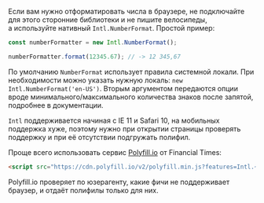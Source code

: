 Если вам нужно отформатировать числа в браузере, не подключайте для этого сторонние библиотеки и не пишите велосипеды, а используйте нативный `Intl.NumberFormat`. Простой пример:

```js
const numberFormatter = new Intl.NumberFormat();

numberFormatter.format(12345.67); // -> 12 345,67
```


По умолчанию `NumberFormat` использует правила системной локали. При необходимости можно указать нужную локаль: `new Intl.NumberFormat('en-US')`. Вторым аргументом передаются опции вроде минимального/максимального количества знаков после запятой, подробнее в документации.

`Intl` поддерживается начиная с IE 11 и Safari 10, на мобильных поддержка хуже, поэтому нужно при открытии страницы проверять поддержку и при её отсутствии подгружать полифил.

Проще всего использовать сервис [Polyfill.io](https://polyfill.io) от Financial Times:

```html
<script src="https://cdn.polyfill.io/v2/polyfill.min.js?features=Intl.~locale.en"></script>
```

Polyfill.io проверяет по юзерагенту, какие фичи не поддерживает браузер, и отдаёт полифилы только для них.
